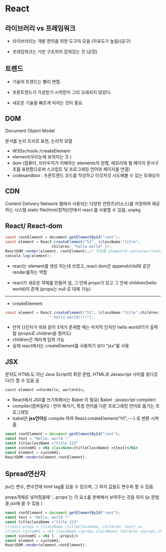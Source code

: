 # React

 라이브러리 vs 프레임워크 
 -------

- 라이브러리는 개발 편의를 위한 도구의 모음 (자유도가 높음)(공구)   

- 프레임워크는 기반 구조까지 잡혀있는 것 (공장)

 트렌드 
 -----

 - 기술의 트렌드는 빨리 변함. 
 - 프론트엔드가 각광받기 시작한지 그리 오래되지 않았다. 

 - 새로운 기술을 빠르게 익히는 것이 중요 


DOM 
----
Document Object Model 

문서를 논리 트리로 표현, 논리적 모델  
- W3Sschools /createElement
- element(우리눈에 보여지는 것 )
- dom (컴퓨터, 브라우저가 이해하는 elements의 원형, 메모리에 웹 페이지 문서구조를 표현함으로써 스크립트 및 프로그래밍 언어와 페이지를 연결)
- codesandbox : 프론트엔드 코드를 작성하고 이것저것 시도해볼 수 있는 모래상자


CDN
----
Content Delivery Network 
웹에서 사용되는 다양한 컨텐츠(리소스)를 저장하여 제공하는 시스템 
static file(html(정적))안에서 react 를 사용할 수 있음, unpkg

React/ React-dom
----

```java
const rootElement = document.getElementById("root");
const element = React.createElement("h1", {className:"title",
                     children: "hello world" });
ReactDOM.render(element, rootElement);// 주입할 element와 container(rootelement) 입력 
console.log(element);


```

- react는 element를 생성 하는데 쓰였고, 
react dom은 appendchild와 같은 render를하는 역할  

- react가 새로운 객체를 만들어 냄, 그 안에 props가 있고 그 안에 children(hello world)이 존재 (props는 null 로 대체 가능)

------

* createElement:
```java
const element = React.createElement("h1", {className:"title",children: "hello world" },
                    " hello world!!!!");
```
+ 만약 {}인자가 위와 같이 3개가 존재할 때는 마지막 인자인 hello world!!!!가 출력됨 (props로 children을 줬어도)
+ children은 여러개 입력 가능 
+ 실제 react에서는 createElement를 사용하기 보다 "jsx"를 사용 



JSX 
----

문자도 HTML도 아닌 Java Script의 확장 문법, 
HTML과 Javascript 사이를 왔다갔다(?) 할 수 있음 굳 

```
const element =<h1>Hello, world<h1>;
```

- React에서 JSX를 쓰기위해서는 Babel 이 필요( Babel : javascript compiler)
- compiler(컴파일러) : 언어 해석기, 특정 언어를 다른 프로그래밍 언어로 옮기는 프로그래밍 
- babel은 <b>jsx언어</b>를 compile 하여 React.createElement("h1",---) 로 변환 시켜줌 

``` jsx
const rootElement = document.getElementById("root");
const text = "Hello, world !"
const titleclassName ="title 123"
const customH1 = <h1 className={titleClassName} >{text}</h1>
const element = customH1;
ReactDOM.render(element,rootElement);
```

Spread연산자 
----

jsx는 변수, 변수안에 html tag를 담을 수 있으며, 그 외의 값들도 변수화 할 수 있음 <br>

props객체로 넣어줬을때 '...props'는  각 요소를 분해해서 보여주는 것을 의미 (js 문법을 jsx에 쓸 수 있음 )

```jsx
const rootElement = document.getElementById("root");
const text = "Hello, world !"
const titleclassName ="title 123"
//const props = {className :titleClassName, children: text} ==
//const customH1 = <h1 className ={props.className} children ={props.children}/ > ==
const customH1 = <h1 {...props}/>
const element = customH1;
ReactDOM.render(element,rootElement);
```

